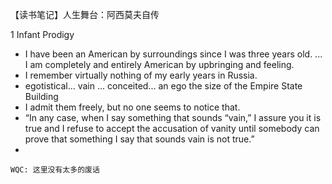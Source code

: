 
【读书笔记】人生舞台：阿西莫夫自传

1 
Infant Prodigy

- I have been an American by surroundings since I was three years old. ... I am completely and entirely American by upbringing and feeling.
- I remember virtually nothing of my early years in Russia.
- egotistical... vain ... conceited... an ego the size of the Empire State Building
- I admit them freely, but no one seems to notice that.
- “In any case, when I say something that sounds “vain,” I assure you it is true and I refuse to accept the accusation of vanity until somebody can prove that something I say that sounds vain is not true.”
- 

`WQC: 这里没有太多的废话`
